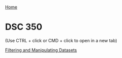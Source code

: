 [Home](https://llmechling.github.io/lara_mechling.github.io/)

# DSC 350

(Use CTRL + click or CMD + click to open in a new tab)

[Filtering and Manipulating Datasets](https://llmechling.github.io/lara_mechling.github.io/filtering_dataset.html)
